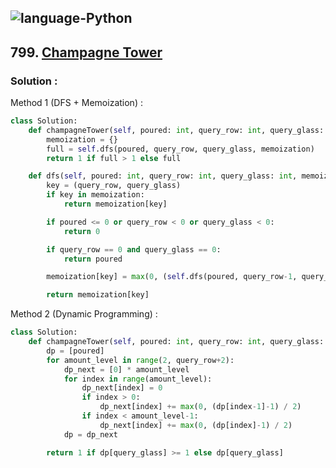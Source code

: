 ![language-Python](https://img.shields.io/badge/Python-ffd43b?style=for-the-badge&logo=PYTHON)
---

## 799. [Champagne Tower](https://leetcode.com/problems/champagne-tower)

### Solution :

Method 1 (DFS + Memoization) :
```python
class Solution:
    def champagneTower(self, poured: int, query_row: int, query_glass: int) -> float:
        memoization = {}
        full = self.dfs(poured, query_row, query_glass, memoization)
        return 1 if full > 1 else full

    def dfs(self, poured: int, query_row: int, query_glass: int, memoization):
        key = (query_row, query_glass)
        if key in memoization:
            return memoization[key]

        if poured <= 0 or query_row < 0 or query_glass < 0:
            return 0

        if query_row == 0 and query_glass == 0:
            return poured

        memoization[key] = max(0, (self.dfs(poured, query_row-1, query_glass-1, memoization)-1)/2) + max(0, (self.dfs(poured, query_row-1, query_glass, memoization)-1)/2)

        return memoization[key]
```

Method 2 (Dynamic Programming) :
```python
class Solution:
    def champagneTower(self, poured: int, query_row: int, query_glass: int) -> float:
        dp = [poured]
        for amount_level in range(2, query_row+2):
            dp_next = [0] * amount_level
            for index in range(amount_level):
                dp_next[index] = 0
                if index > 0:
                    dp_next[index] += max(0, (dp[index-1]-1) / 2)
                if index < amount_level-1:
                    dp_next[index] += max(0, (dp[index]-1) / 2)
            dp = dp_next

        return 1 if dp[query_glass] >= 1 else dp[query_glass]
```
